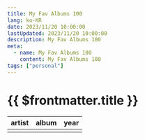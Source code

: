 ```yaml
---
title: My Fav Albums 100
lang: ko-KR
date: 2023/11/20 10:00:00
lastUpdated: 2023/11/20 10:00:00
description: My Fav Albums 100
meta:
  - name: My Fav Albums 100
    content: My Fav Albums 100
tags: ["personal"]
---
```


# {{ $frontmatter.title }}

|artist|album|year|
|--|--|--|
|||